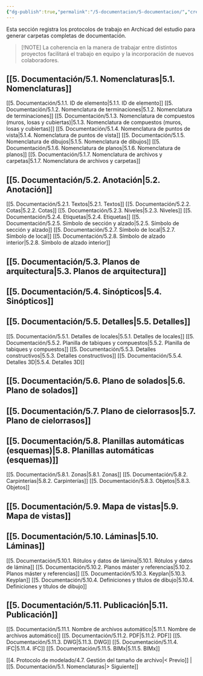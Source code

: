 ```yaml
---
{"dg-publish":true,"permalink":"/5-documentacion/5-documentacion/","created":"2024-12-17T10:55:16.458-03:00","updated":"2025-01-29T19:48:45.718-03:00"}
---
```


Esta sección registra los protocolos de trabajo en Archicad del estudio para generar carpetas completas de documentación.

> [!NOTE] La coherencia en la manera de trabajar entre distintos proyectos facilitará el trabajo en equipo y la incorporación de nuevos colaboradores.

## [[5. Documentación/5.1. Nomenclaturas\|5.1. Nomenclaturas]]
[[5. Documentación/5.1.1. ID de elemento\|5.1.1. ID de elemento]]
[[5. Documentación/5.1.2. Nomenclatura de terminaciones\|5.1.2. Nomenclatura de terminaciones]]
[[5. Documentación/5.1.3. Nomenclatura de compuestos (muros, losas y cubiertas)\|5.1.3. Nomenclatura de compuestos (muros, losas y cubiertas)]]
[[5. Documentación/5.1.4. Nomenclatura de puntos de vista\|5.1.4. Nomenclatura de puntos de vista]]
[[5. Documentación/5.1.5. Nomenclatura de dibujos\|5.1.5. Nomenclatura de dibujos]]
[[5. Documentación/5.1.6. Nomenclatura de planos\|5.1.6. Nomenclatura de planos]]
[[5. Documentación/5.1.7. Nomenclatura de archivos y carpetas\|5.1.7. Nomenclatura de archivos y carpetas]]
## [[5. Documentación/5.2. Anotación\|5.2. Anotación]]
[[5. Documentación/5.2.1. Textos\|5.2.1. Textos]]
[[5. Documentación/5.2.2. Cotas\|5.2.2. Cotas]]
[[5. Documentación/5.2.3. Niveles\|5.2.3. Niveles]]
[[5. Documentación/5.2.4. Etiquetas\|5.2.4. Etiquetas]]
[[5. Documentación/5.2.5. Símbolo de sección y alzado\|5.2.5. Símbolo de sección y alzado]]
[[5. Documentación/5.2.7. Símbolo de local\|5.2.7. Símbolo de local]]
[[5. Documentación/5.2.8. Símbolo de alzado interior\|5.2.8. Símbolo de alzado interior]]
## [[5. Documentación/5.3. Planos de arquitectura\|5.3. Planos de arquitectura]]
## [[5. Documentación/5.4. Sinópticos\|5.4. Sinópticos]]
## [[5. Documentación/5.5. Detalles\|5.5. Detalles]]
[[5. Documentación/5.5.1. Detalles de locales\|5.5.1. Detalles de locales]]
[[5. Documentación/5.5.2. Planilla de tabiques y compuestos\|5.5.2. Planilla de tabiques y compuestos]]
[[5. Documentación/5.5.3. Detalles constructivos\|5.5.3. Detalles constructivos]]
[[5. Documentación/5.5.4. Detalles 3D\|5.5.4. Detalles 3D]]
## [[5. Documentación/5.6. Plano de solados\|5.6. Plano de solados]]
## [[5. Documentación/5.7. Plano de cielorrasos\|5.7. Plano de cielorrasos]]
## [[5. Documentación/5.8. Planillas automáticas (esquemas)\|5.8. Planillas automáticas (esquemas)]]
[[5. Documentación/5.8.1. Zonas\|5.8.1. Zonas]]
[[5. Documentación/5.8.2. Carpinterías\|5.8.2. Carpinterías]]
[[5. Documentación/5.8.3. Objetos\|5.8.3. Objetos]]
## [[5. Documentación/5.9. Mapa de vistas\|5.9. Mapa de vistas]]
## [[5. Documentación/5.10. Láminas\|5.10. Láminas]]
[[5. Documentación/5.10.1. Rótulos y datos de lámina\|5.10.1. Rótulos y datos de lámina]]
[[5. Documentación/5.10.2. Planos máster y referencias\|5.10.2. Planos máster y referencias]]
[[5. Documentación/5.10.3. Keyplan\|5.10.3. Keyplan]]
[[5. Documentación/5.10.4. Definiciones y títulos de dibujo\|5.10.4. Definiciones y títulos de dibujo]]
## [[5. Documentación/5.11. Publicación\|5.11. Publicación]]
[[5. Documentación/5.11.1. Nombre de archivos automático\|5.11.1. Nombre de archivos automático]]
[[5. Documentación/5.11.2. PDF\|5.11.2. PDF]]
[[5. Documentación/5.11.3. DWG\|5.11.3. DWG]]
[[5. Documentación/5.11.4. IFC\|5.11.4. IFC]]
[[5. Documentación/5.11.5. BIMx\|5.11.5. BIMx]]

[[4. Protocolo de modelado/4.7. Gestión del tamaño de archivo\|< Previo]] | [[5. Documentación/5.1. Nomenclaturas\|> Siguiente]]